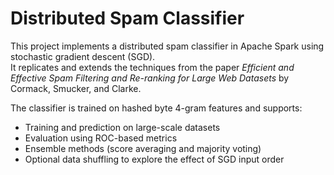# Distributed Spam Classifier

This project implements a distributed spam classifier in Apache Spark using stochastic gradient descent (SGD).  
It replicates and extends the techniques from the paper *Efficient and Effective Spam Filtering and Re-ranking for Large Web Datasets* by Cormack, Smucker, and Clarke.

The classifier is trained on hashed byte 4-gram features and supports:
- Training and prediction on large-scale datasets
- Evaluation using ROC-based metrics
- Ensemble methods (score averaging and majority voting)
- Optional data shuffling to explore the effect of SGD input order


